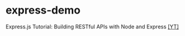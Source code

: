 # express-demo
Express.js Tutorial: Building RESTful APIs with Node and Express [[YT]](https://youtu.be/pKd0Rpw7O48)
